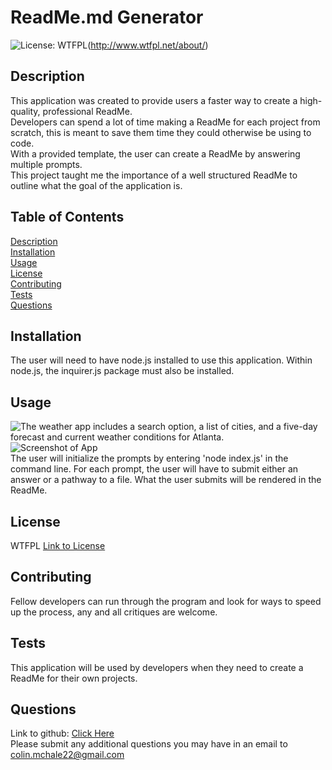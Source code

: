# ReadMe.md Generator
![License: WTFPL](https://img.shields.io/badge/License-WTFPL-brightgreen.svg)(http://www.wtfpl.net/about/)

## Description  
This application was created to provide users a faster way to create a high-quality, professional ReadMe.  
 Developers can spend a lot of time making a ReadMe for each project from scratch, this is meant to save them time they could otherwise be using to code.  
 With a provided template, the user can create a ReadMe by answering multiple prompts.  
This project taught me the importance of a well structured ReadMe to outline what the goal of the application is.

## Table of Contents  
[Description](#description)   
[Installation](#installation)  
[Usage](#usage)  
[License](#license)  
[Contributing](#contributing)  
[Tests](#tests)  
[Questions](#questions)  

## Installation  
The user will need to have node.js installed to use this application. Within node.js, the inquirer.js package must also be installed.

## Usage  
![The weather app includes a search option, a list of cities, and a five-day forecast and current weather conditions for Atlanta.](./Assets/06-server-side-apis-homework-demo.png)  
![Screenshot of App](/media/readmegen.png)  
The user will initialize the prompts by entering 'node index.js' in the command line. For each prompt, the user will have to submit either an answer or a pathway to a file. What the user submits will be rendered in the ReadMe.

## License 
WTFPL
[Link to License](http://www.wtfpl.net/)

## Contributing  
Fellow developers can run through the program and look for ways to speed up the process, any and all critiques are welcome.

## Tests  
 This application will be used by developers when they need to create a ReadMe for their own projects.

## Questions
Link to github: [Click Here](https://github.com/colinmchale)  
Please submit any additional questions you may have in an email to colin.mchale22@gmail.com

